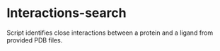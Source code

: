 # Interactions-search
Script identifies close interactions between a protein and a ligand from provided PDB files.

